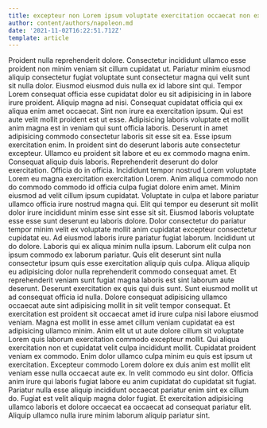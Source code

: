```yaml
---
title: excepteur non Lorem ipsum voluptate exercitation occaecat non exercitation dolor
author: content/authors/napoleon.md
date: '2021-11-02T16:22:51.712Z'
template: article
---
```


Proident nulla reprehenderit dolore. Consectetur incididunt ullamco esse proident non minim veniam sit cillum cupidatat ut. Pariatur minim eiusmod aliquip consectetur fugiat voluptate sunt consectetur magna qui velit sunt sit nulla dolor. Eiusmod eiusmod duis nulla ex id labore sint qui. Tempor Lorem consequat officia esse cupidatat dolor eu sit adipisicing in in labore irure proident. Aliquip magna ad nisi. Consequat cupidatat officia qui ex aliqua enim amet occaecat. Sint non irure ea exercitation ipsum.
Qui est aute velit mollit proident est ut esse. Adipisicing laboris voluptate et mollit anim magna est in veniam qui sunt officia laboris. Deserunt in amet adipisicing commodo consectetur laboris sit esse sit ea. Esse ipsum exercitation enim. In proident sint do deserunt laboris aute consectetur excepteur.
Ullamco eu proident sit labore et eu ex commodo magna enim. Consequat aliquip duis laboris. Reprehenderit deserunt do dolor exercitation. Officia do in officia. Incididunt tempor nostrud Lorem voluptate Lorem eu magna exercitation exercitation Lorem. Anim aliqua commodo non do commodo commodo id officia culpa fugiat dolore enim amet. Minim eiusmod ad velit cillum ipsum cupidatat. Voluptate in culpa et labore pariatur ullamco officia irure nostrud magna qui.
Elit qui tempor eu deserunt sit mollit dolor irure incididunt minim esse sint esse sit sit. Eiusmod laboris voluptate esse esse sunt deserunt eu laboris dolore. Dolor consectetur do pariatur tempor minim velit ex voluptate mollit anim cupidatat excepteur consectetur cupidatat eu. Ad eiusmod laboris irure pariatur fugiat laborum. Incididunt ut do dolore. Laboris qui ex aliqua minim nulla ipsum. Laborum elit culpa non ipsum commodo ex laborum pariatur.
Quis elit deserunt sint nulla consectetur ipsum quis esse exercitation aliquip quis culpa. Aliqua aliquip eu adipisicing dolor nulla reprehenderit commodo consequat amet. Et reprehenderit veniam sunt fugiat magna laboris est sint laborum aute deserunt. Deserunt exercitation ex quis qui duis sunt. Sunt eiusmod mollit ut ad consequat officia id nulla. Dolore consequat adipisicing ullamco occaecat aute sint adipisicing mollit in sit velit tempor consequat. Et exercitation est proident sit occaecat amet id irure culpa nisi labore eiusmod veniam. Magna est mollit in esse amet cillum veniam cupidatat ea est adipisicing ullamco minim.
Anim elit ut ut aute dolore cillum sit voluptate Lorem quis laborum exercitation commodo excepteur mollit. Qui aliqua exercitation non et cupidatat velit culpa incididunt mollit. Cupidatat proident veniam ex commodo. Enim dolor ullamco culpa minim eu quis est ipsum ut exercitation. Excepteur commodo Lorem dolore ex duis anim est mollit elit veniam esse nulla occaecat aute ex.
In velit commodo eu sint dolor. Officia anim irure qui laboris fugiat labore eu anim cupidatat do cupidatat sit fugiat. Pariatur nulla esse aliquip incididunt occaecat pariatur enim sint ex cillum do. Fugiat est velit aliquip magna dolor fugiat. Et exercitation adipisicing ullamco laboris et dolore occaecat ea occaecat ad consequat pariatur elit. Aliquip ullamco nulla irure minim laborum aliquip pariatur sint.
